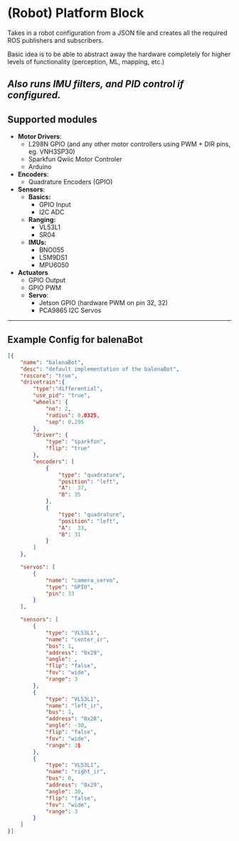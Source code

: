 # (Robot) Platform Block 

Takes in a robot configuration from a JSON file and creates all the required ROS publishers and subscribers.

Basic idea is to be able to abstract away the hardware completely for higher levels of functionality (perception, ML, mapping, etc.)

*Also runs IMU filters, and PID control if configured.*
---
## Supported modules
* **Motor Drivers**: 
    * L298N GPIO (and any other motor controllers using PWM + DIR pins, eg. VNH3SP30)
    * Sparkfun Qwiic Motor Controler
    * Arduino 
* **Encoders**: 
    * Quadrature Encoders (GPIO)
* **Sensors**: 
    * **Basics:**
        * GPIO Input 
        * I2C ADC 
    * **Ranging:**
        * VL53L1
        * SR04
    * **IMUs:**
        * BNO055
        * LSM9DS1
        * MPU6050
* **Actuators**
    * GPIO Output 
    * GPIO PWM 
    * **Servo**:
        * Jetson GPIO (hardware PWM on pin 32, 32)
        * PCA9865 I2C Servos

---
## Example Config for balenaBot
``` json
[{
    "name": "balenaBot", 
    "desc": "default implementation of the balenaBot",
    "roscore": "true",
    "drivetrain":{
        "type":"differential",
        "use_pid": "true",
        "wheels": {
            "no": 2, 
            "radius": 0.0325, 
            "sep": 0.295
        },
        "driver": {
            "type": "sparkfun",
            "flip": "true"
        }, 
        "encoders": [
            { 
                "type": "quadrature",
                "position": "left",
                "A":  37, 
                "B": 35
            }, 
            { 
                "type": "quadrature",
                "position": "left",
                "A":  33, 
                "B": 31
            }
        ]
    },

    "servos": [
        {
            "name": "camera_servo",
            "type": "GPIO",
            "pin": 33
        }
    ],

    "sensors": [
        {
            "type": "VL53L1",
            "name": "center_ir",
            "bus": 1, 
            "address": "0x29",
            "angle": , 
            "flip": "false",
            "fov": "wide",
            "range": 3
        }, 
        {
            "type": "VL53L1",
            "name": "left_ir",
            "bus": 1, 
            "address": "0x28",
            "angle": -30, 
            "flip": "false",
            "fov": "wide",
            "range": 3§
        }, 
        {
            "type": "VL53L1",
            "name": "right_ir",
            "bus": 0, 
            "address": "0x29",
            "angle": 30, 
            "flip": "false",
            "fov": "wide",
            "range": 3
        }
    ]
}]
```
